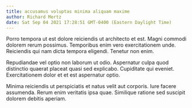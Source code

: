 ```yaml
---
title: accusamus voluptas minima aliquam maxime
author: Richard Mertz
date: Sat Sep 04 2021 17:28:51 GMT-0400 (Eastern Daylight Time)
---
```

Porro tempora ut est dolore reiciendis ut architecto et est. Magni commodi dolorem rerum possimus. Temporibus enim vero exercitationem unde. Reiciendis qui nam dicta tempora eligendi. Tenetur non enim.

 Repudiandae vel optio non laborum ut odio. Aspernatur culpa quod distinctio quaerat placeat quasi sed explicabo. Cupiditate qui eveniet. Exercitationem dolor et et est aspernatur optio.

 Minima reiciendis ut perspiciatis et natus velit aut corporis. Iure facere assumenda. Rerum enim veritatis ipsa quae. Similique ratione sed suscipit dolorem debitis aperiam.